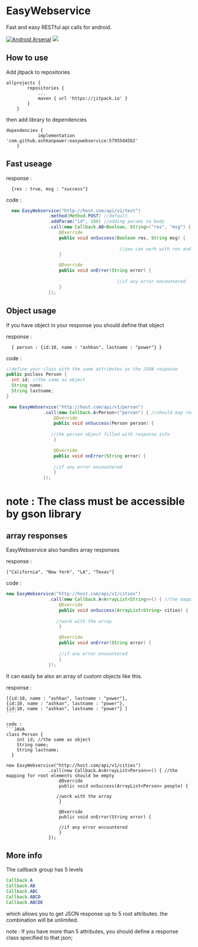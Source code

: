 # EasyWebservice 
Fast and easy RESTful api calls for android.

[![Android Arsenal]( https://img.shields.io/badge/Android%20Arsenal-EasyWebservice-green.svg?style=flat )]( https://android-arsenal.com/details/1/7117 )
[![](https://jitpack.io/v/ashkanpower/easywebservice.svg)](https://jitpack.io/#ashkanpower/easywebservice)

## How to use
Add jitpack to repositories
```
allprojects {
		repositories {
			...
			maven { url 'https://jitpack.io' }
		}
	}
``````

then add library to dependencies

`````
dependencies {
	        implementation 'com.github.ashkanpower:easywebservice:57955d45b2'
	}
``````

## Fast useage

response : 
````
  {res : true, msg : "success"}
`````
code :
```JAVA
  new EasyWebservice("http://host.com/api/v1/test")
				.method(Method.POST) //default
				.addParam("id", 100) //adding params to body
				.call(new Callback.AB<Boolean, String>("res", "msg") { //should map response params
					@Override
					public void onSuccess(Boolean res, String msg) {
          
                                           //you can work with res and msg which are in json response
					}

					@Override
					public void onError(String error) {
          
                                          //if any error encountered
					}
				});
```

## Object usage
If you have object in your response you should define that object


response : 
````
  { person : {id:10, name : "ashkan", lastname : "power"} }
`````  

code : 

  ```JAVA
  //define your class with the same attributes as the JSON response
 public puclass Person {
    int id; //the same as object
    String name;
    String lastname;
  }
  
   new EasyWebservice("http://host.com/api/v1/person")
				.call(new Callback.A<Person>("person") { //should map response params
					@Override
					public void onSuccess(Person person) {
          
                   //the person object filled with response info
					}

					@Override
					public void onError(String error) {
          
                    //if any error encountered
					}
				});
````

# note : The class must be accessible by gson library

## array responses 

EasyWebservice also handles array responses

response :
`````
["California", "New York", "LA", "Texas"]
``````
code :
```JAVA
new EasyWebservice("http://host.com/api/v1/cities")
				.call(new Callback.A<ArrayList<String>>() { //the mapping for root elements should be empty
					@Override
					public void onSuccess(ArrayList<String> cities) {
          
                   //work with the array
					}

					@Override
					public void onError(String error) {
          
                    //if any error encountered
					}
				});
```    

It can easily be also an array of custom objects like this.

response :
`````
[{id:10, name : "ashkan", lastname : "power"},
{id:10, name : "ashkan", lastname : "power"},
{id:10, name : "ashkan", lastname : "power"} ]
````

code : 
```JAVA
class Person {
    int id; //the same as object
    String name;
    String lastname;
  }

new EasyWebservice("http://host.com/api/v1/cities")
				.call(new Callback.A<ArrayList<Person>>() { //the mapping for root elements should be empty
					@Override
					public void onSuccess(ArrayList<Person> people) {
          
                   //work with the array
					}

					@Override
					public void onError(String error) {
          
                    //if any error encountered
					}
				});
`````

## More info
The callback group has 5 levels

```JAVA
Callback.A
Callback.AB
Callback.ABC
Callback.ABCD
Callback.ABCDE
```
which allows you to get JSON response up to 5 root attributes.
the combination will be unlimited.

note : If you have more than 5 attributes, you should define a response class specified to that json;
